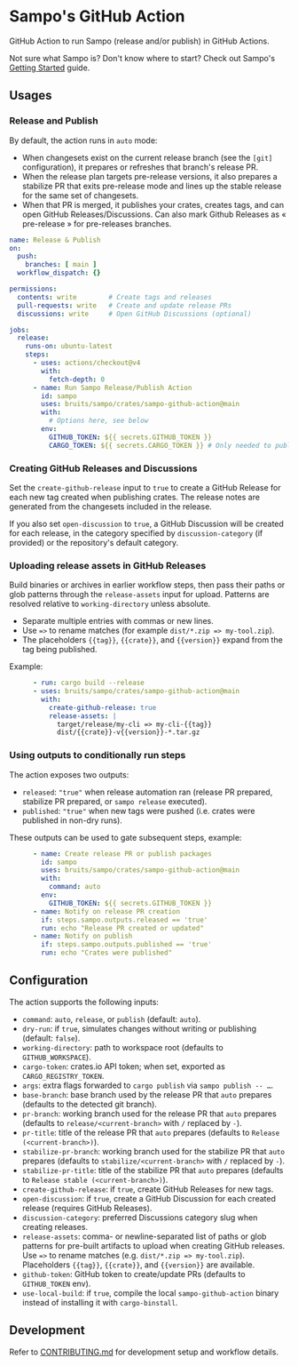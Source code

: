 # Sampo's GitHub Action

GitHub Action to run Sampo (release and/or publish) in GitHub Actions.

Not sure what Sampo is? Don't know where to start? Check out Sampo's [Getting Started](./crates/sampo/README.md#getting-started) guide.

## Usages

### Release and Publish

By default, the action runs in `auto` mode:
- When changesets exist on the current release branch (see the `[git]` configuration), it prepares or refreshes that branch's release PR.
- When the release plan targets pre-release versions, it also prepares a stabilize PR that exits pre-release mode and lines up the stable release for the same set of changesets.
- When that PR is merged, it publishes your crates, creates tags, and can open GitHub Releases/Discussions. Can also mark Github Releases as « pre-release » for pre-releases branches.

```yaml
name: Release & Publish
on:
  push:
    branches: [ main ]
  workflow_dispatch: {}

permissions:
  contents: write        # Create tags and releases
  pull-requests: write   # Create and update release PRs
  discussions: write     # Open GitHub Discussions (optional)

jobs:
  release:
    runs-on: ubuntu-latest
    steps:
      - uses: actions/checkout@v4
        with:
          fetch-depth: 0
      - name: Run Sampo Release/Publish Action
        id: sampo
        uses: bruits/sampo/crates/sampo-github-action@main
        with:
          # Options here, see below
        env:
          GITHUB_TOKEN: ${{ secrets.GITHUB_TOKEN }}
          CARGO_TOKEN: ${{ secrets.CARGO_TOKEN }} # Only needed to publish to crates.io
```

### Creating GitHub Releases and Discussions

Set the `create-github-release` input to `true` to create a GitHub Release for each new tag created when publishing crates. The release notes are generated from the changesets included in the release.

If you also set `open-discussion` to `true`, a GitHub Discussion will be created for each release, in the category specified by `discussion-category` (if provided) or the repository's default category.

### Uploading release assets in GitHub Releases

Build binaries or archives in earlier workflow steps, then pass their paths or glob patterns through the `release-assets` input for upload. Patterns are resolved relative to `working-directory` unless absolute.

- Separate multiple entries with commas or new lines.
- Use `=>` to rename matches (for example `dist/*.zip => my-tool.zip`).
- The placeholders `{{tag}}`, `{{crate}}`, and `{{version}}` expand from the tag being published.

Example:

```yaml
      - run: cargo build --release
      - uses: bruits/sampo/crates/sampo-github-action@main
        with:
          create-github-release: true
          release-assets: |
            target/release/my-cli => my-cli-{{tag}}
            dist/{{crate}}-v{{version}}-*.tar.gz
```

### Using outputs to conditionally run steps

The action exposes two outputs:

- `released`: `"true"` when release automation ran (release PR prepared, stabilize PR prepared, or `sampo release` executed).
- `published`: `"true"` when new tags were pushed (i.e. crates were published in non-dry runs).

These outputs can be used to gate subsequent steps, example:

```yaml
      - name: Create release PR or publish packages
        id: sampo
        uses: bruits/sampo/crates/sampo-github-action@main
        with:
          command: auto
        env:
          GITHUB_TOKEN: ${{ secrets.GITHUB_TOKEN }}
      - name: Notify on release PR creation
        if: steps.sampo.outputs.released == 'true'
        run: echo "Release PR created or updated"
      - name: Notify on publish
        if: steps.sampo.outputs.published == 'true'
        run: echo "Crates were published"
```

## Configuration

The action supports the following inputs:

- `command`: `auto`, `release`, or `publish` (default: `auto`).
- `dry-run`: if `true`, simulates changes without writing or publishing (default: `false`).
- `working-directory`: path to workspace root (defaults to `GITHUB_WORKSPACE`).
- `cargo-token`: crates.io API token; when set, exported as `CARGO_REGISTRY_TOKEN`.
- `args`: extra flags forwarded to `cargo publish` via `sampo publish -- …`.
- `base-branch`: base branch used by the release PR that `auto` prepares (defaults to the detected git branch).
- `pr-branch`: working branch used for the release PR that `auto` prepares (defaults to `release/<current-branch>` with `/` replaced by `-`).
- `pr-title`: title of the release PR that `auto` prepares (defaults to `Release (<current-branch>)`).
- `stabilize-pr-branch`: working branch used for the stabilize PR that `auto` prepares (defaults to `stabilize/<current-branch>` with `/` replaced by `-`).
- `stabilize-pr-title`: title of the stabilize PR that `auto` prepares (defaults to `Release stable (<current-branch>)`).
- `create-github-release`: if `true`, create GitHub Releases for new tags.
- `open-discussion`: if `true`, create a GitHub Discussion for each created release (requires GitHub Releases).
- `discussion-category`: preferred Discussions category slug when creating releases.
- `release-assets`: comma- or newline-separated list of paths or glob patterns for pre-built artifacts to upload when creating GitHub releases. Use `=>` to rename matches (e.g. `dist/*.zip => my-tool.zip`). Placeholders `{{tag}}`, `{{crate}}`, and `{{version}}` are available.
- `github-token`: GitHub token to create/update PRs (defaults to `GITHUB_TOKEN` env).
- `use-local-build`: if `true`, compile the local `sampo-github-action` binary instead of installing it with `cargo-binstall`.

## Development

Refer to [CONTRIBUTING.md](../../CONTRIBUTING.md#sampo-github-action) for development setup and workflow details.
